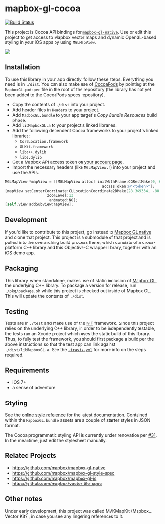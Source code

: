 # mapbox-gl-cocoa

[![Build Status](https://travis-ci.org/mapbox/mapbox-gl-cocoa.svg)](https://travis-ci.org/mapbox/mapbox-gl-cocoa)

This project is Cocoa API bindings for [`mapbox-gl-native`](https://github.com/mapbox/mapbox-gl-native). Use or edit this project to get access to Mapbox vector maps and dynamic OpenGL-based styling in your iOS apps by using `MGLMapView`. 

![](https://raw.githubusercontent.com/mapbox/mapbox-gl-cocoa/master/pkg/screenshot.png)

## Installation

To use this library in your app directly, follow these steps. Everything you need is in `./dist`. You can also make use of [CocoaPods](http://cocoapods.org) by pointing at the `MapboxGL.podspec` file in the root of the repository (the library has not yet been added to the CocoaPods specs repository). 

 * Copy the contents of `./dist` into your project. 
 * Add header files in `Headers` to your project. 
 * Add `MapboxGL.bundle` to your app target's *Copy Bundle Resources* build phase. 
 * Add `libMapboxGL.a` to your project's linked libraries. 
 * Add the following dependent Cocoa frameworks to your project's linked libraries: 
   - `CoreLocation.framework`
   - `GLKit.framework`
   - `libc++.dylib`
   - `libz.dylib`
 * Get a Mapbox API access token on [your account page](https://mapbox.com/account/apps). 
 * Import the necessary headers (like `MGLMapView.h`) into your project and use the APIs. 

```objective-c
MGLMapView *mapView = [[MGLMapView alloc] initWithFrame:CGRectMake(0, 0, 400, 400)
                                            accessToken:@"<token>"];
[mapView setCenterCoordinate:CLLocationCoordinate2DMake(28.369334, -80.743779) 
                   zoomLevel:13 
                    animated:NO];
[self.view addSubview:mapView];
```

## Development

If you'd like to contribute to this project, go instead to [Mapbox GL native](https://github.com/mapbox/mapbox-gl-native) and clone that project. This project is a submodule of that project and is pulled into the overarching build process there, which consists of a cross-platform C++ library and this Objective-C wrapper library, together with an iOS demo app. 

## Packaging

This library, when standalone, makes use of static inclusion of [Mapbox GL](https://github.com/mapbox/mapbox-gl-native), the underlying C++ library. To package a version for release, run `./pkg/package.sh` while this project is checked out inside of Mapbox GL. This will update the contents of `./dist`. 

## Testing

Tests are in `./test` and make use of the [KIF](https://github.com/kif-framework/KIF) framework. Since this project relies on the underlying C++ library, in order to be independently testable, the tests run an Xcode project which uses the static build of this library. Thus, to fully test the framework, you should first package a build per the above instructions so that the test app can link against `./dist/libMapboxGL.a`. See the [`.travis.yml`](https://github.com/mapbox/mapbox-gl-cocoa/blob/master/.travis.yml) for more info on the steps required. 

## Requirements

 * iOS 7+
 * a sense of adventure

## Styling

See the [online style reference](https://www.mapbox.com/mapbox-gl-style-spec/) for the latest documentation. Contained within the `MapboxGL.bundle` assets are a couple of starter styles in JSON format. 

The Cocoa programmatic styling API is currently under renovation per [#31](https://github.com/mapbox/mapbox-gl-cocoa/issues/31). In the meantime, just edit the stylesheet manually. 

## Related Projects

 * https://github.com/mapbox/mapbox-gl-native
 * https://github.com/mapbox/mapbox-gl-style-spec
 * https://github.com/mapbox/mapbox-gl-js
 * https://github.com/mapbox/vector-tile-spec

## Other notes

Under early development, this project was called MVKMapKit (Mapbox... Vector Kit?), in case you see any lingering references to it. 

